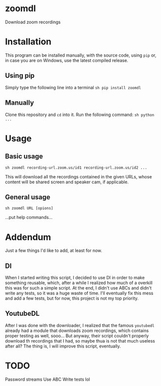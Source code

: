 # zoomdl
Download zoom recordings

# Installation
This program can be installed manually, with the source code, using `pip` or, in case you are on Windows, use the latest compiled release.

## Using pip
Simply type the following line into a terminal
`sh pip install zoomdl`

## Manually
Clone this repository and `cd` into it.
Run the following command:
`sh python ...`


# Usage
## Basic usage
`sh zoomdl recording-url.zoom.us/id1 recording-url.zoom.us/id2 ...`

This will download all the recordings contained in the given URLs, whose content will be shared screen and speaker cam, if applicable.

## General usage
`sh zoomdl URL [opions]`

...put help commands...


# Addendum
Just a few things I'd like to add, at least for now.

## DI
When I started writing this script, I decided to use DI in order to make something reusable, which, after a while I realized how much of a overkill this was for such a simple script. At the end, I didn't use ABCs and didn't write any tests, so it was a huge waste of time.
I'll eventually fix this mess and add a few tests, but for now, this project is not my top priority.

## YoutubeDL
After I was done with the downloader, I realized that the famous `youtubedl` already had a module that downloads zoom recordings, which contains proper testing as well, sooo...
But anyway, their script couldn't properly download th recordings that I had, so maybe thua is not that much useless after all?
The thing is, I will improve this script, eventually.

# TODO
Password streams
Use ABC
Write tests lol